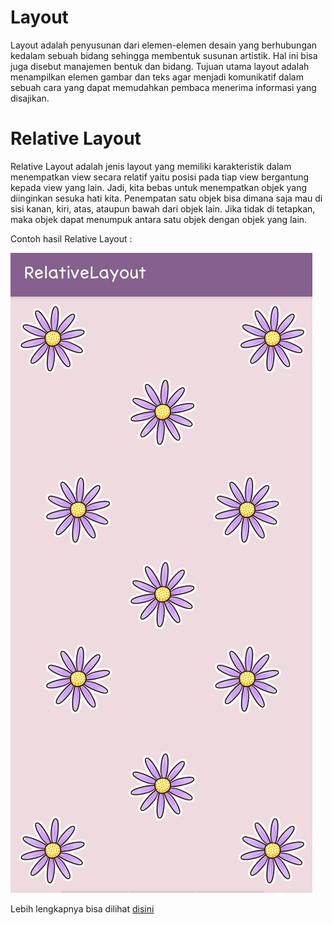# Layout
Layout adalah penyusunan dari elemen-elemen desain yang berhubungan kedalam sebuah bidang sehingga membentuk susunan artistik. Hal ini bisa juga disebut manajemen bentuk dan bidang. Tujuan utama layout adalah menampilkan elemen gambar dan teks agar menjadi komunikatif dalam sebuah cara yang dapat memudahkan pembaca menerima informasi yang disajikan.

# Relative Layout

Relative Layout adalah jenis layout yang memiliki karakteristik dalam menempatkan view secara relatif yaitu posisi pada tiap view bergantung kepada view yang lain. Jadi, kita bebas untuk menempatkan objek yang diinginkan sesuka hati kita. Penempatan satu objek bisa dimana saja mau di sisi kanan, kiri, atas, ataupun bawah dari objek lain. Jika tidak di tetapkan, maka objek dapat menumpuk antara satu objek dengan objek yang lain.

Contoh hasil Relative Layout :

![alt text](Relative.jpg)

 Lebih lengkapnya bisa dilihat [disini](https://developer.android.com/guide/topics/ui/layout/relative?hl=id)
